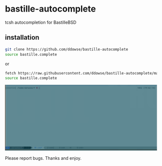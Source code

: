 # bastille-autocomplete
tcsh autocompletion for BastilleBSD 

## installation

```bash
git clone https://github.com/ddowse/bastille-autocomplete
source bastille.complete 
```
or

```bash
fetch https://raw.githubusercontent.com/ddowse/bastille-autocomplete/main/bastille.complete
source bastille.complete 
```

![demo.gif](demo.gif)


Please report bugs. Thanks and enjoy.
